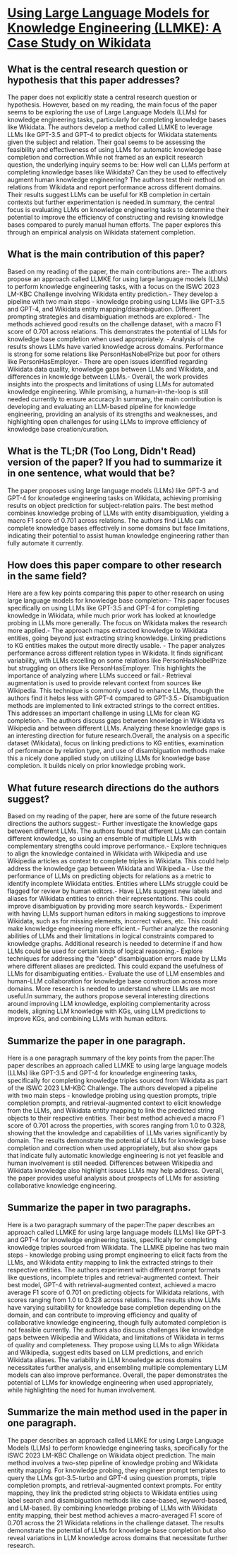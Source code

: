 # [Using Large Language Models for Knowledge Engineering (LLMKE): A Case   Study on Wikidata](https://arxiv.org/abs/2309.08491)

## What is the central research question or hypothesis that this paper addresses?

The paper does not explicitly state a central research question or hypothesis. However, based on my reading, the main focus of the paper seems to be exploring the use of Large Language Models (LLMs) for knowledge engineering tasks, particularly for completing knowledge bases like Wikidata. The authors develop a method called LLMKE to leverage LLMs like GPT-3.5 and GPT-4 to predict objects for Wikidata statements given the subject and relation. Their goal seems to be assessing the feasibility and effectiveness of using LLMs for automatic knowledge base completion and correction.While not framed as an explicit research question, the underlying inquiry seems to be: How well can LLMs perform at completing knowledge bases like Wikidata? Can they be used to effectively augment human knowledge engineering? The authors test their method on relations from Wikidata and report performance across different domains. Their results suggest LLMs can be useful for KB completion in certain contexts but further experimentation is needed.In summary, the central focus is evaluating LLMs on knowledge engineering tasks to determine their potential to improve the efficiency of constructing and revising knowledge bases compared to purely manual human efforts. The paper explores this through an empirical analysis on Wikidata statement completion.


## What is the main contribution of this paper?

Based on my reading of the paper, the main contributions are:- The authors propose an approach called LLMKE for using large language models (LLMs) to perform knowledge engineering tasks, with a focus on the ISWC 2023 LM-KBC Challenge involving Wikidata entity prediction.- They develop a pipeline with two main steps - knowledge probing using LLMs like GPT-3.5 and GPT-4, and Wikidata entity mapping/disambiguation. Different prompting strategies and disambiguation methods are explored.- The methods achieved good results on the challenge dataset, with a macro F1 score of 0.701 across relations. This demonstrates the potential of LLMs for knowledge base completion when used appropriately. - Analysis of the results shows LLMs have varied knowledge across domains. Performance is strong for some relations like PersonHasNobelPrize but poor for others like PersonHasEmployer.- There are open issues identified regarding Wikidata data quality, knowledge gaps between LLMs and Wikidata, and differences in knowledge between LLMs.- Overall, the work provides insights into the prospects and limitations of using LLMs for automated knowledge engineering. While promising, a human-in-the-loop is still needed currently to ensure accuracy.In summary, the main contribution is developing and evaluating an LLM-based pipeline for knowledge engineering, providing an analysis of its strengths and weaknesses, and highlighting open challenges for using LLMs to improve efficiency of knowledge base creation/curation.


## What is the TL;DR (Too Long, Didn't Read) version of the paper? If you had to summarize it in one sentence, what would that be?

The paper proposes using large language models (LLMs) like GPT-3 and GPT-4 for knowledge engineering tasks on Wikidata, achieving promising results on object prediction for subject-relation pairs. The best method combines knowledge probing of LLMs with entity disambiguation, yielding a macro F1 score of 0.701 across relations. The authors find LLMs can complete knowledge bases effectively in some domains but face limitations, indicating their potential to assist human knowledge engineering rather than fully automate it currently.


## How does this paper compare to other research in the same field?

Here are a few key points comparing this paper to other research on using large language models for knowledge base completion:- This paper focuses specifically on using LLMs like GPT-3.5 and GPT-4 for completing knowledge in Wikidata, while much prior work has looked at knowledge probing in LLMs more generally. The focus on Wikidata makes the research more applied.- The approach maps extracted knowledge to Wikidata entities, going beyond just extracting string knowledge. Linking predictions to KG entities makes the output more directly usable. - The paper analyzes performance across different relation types in Wikidata. It finds significant variability, with LLMs excelling on some relations like PersonHasNobelPrize but struggling on others like PersonHasEmployer. This highlights the importance of analyzing where LLMs succeed or fail.- Retrieval augmentation is used to provide relevant context from sources like Wikipedia. This technique is commonly used to enhance LLMs, though the authors find it helps less with GPT-4 compared to GPT-3.5.- Disambiguation methods are implemented to link extracted strings to the correct entities. This addresses an important challenge in using LLMs for clean KG completion.- The authors discuss gaps between knowledge in Wikidata vs Wikipedia and between different LLMs. Analyzing these knowledge gaps is an interesting direction for future research.Overall, the analysis on a specific dataset (Wikidata), focus on linking predictions to KG entities, examination of performance by relation type, and use of disambiguation methods make this a nicely done applied study on utilizing LLMs for knowledge base completion. It builds nicely on prior knowledge probing work.


## What future research directions do the authors suggest?

Based on my reading of the paper, here are some of the future research directions the authors suggest:- Further investigate the knowledge gaps between different LLMs. The authors found that different LLMs can contain different knowledge, so using an ensemble of multiple LLMs with complementary strengths could improve performance.- Explore techniques to align the knowledge contained in Wikidata with Wikipedia and use Wikipedia articles as context to complete triples in Wikidata. This could help address the knowledge gap between Wikidata and Wikipedia.- Use the performance of LLMs on predicting objects for relations as a metric to identify incomplete Wikidata entities. Entities where LLMs struggle could be flagged for review by human editors.- Have LLMs suggest new labels and aliases for Wikidata entities to enrich their representations. This could improve disambiguation by providing more search keywords.- Experiment with having LLMs support human editors in making suggestions to improve Wikidata, such as for missing elements, incorrect values, etc. This could make knowledge engineering more efficient.- Further analyze the reasoning abilities of LLMs and their limitations in logical constraints compared to knowledge graphs. Additional research is needed to determine if and how LLMs could be used for certain kinds of logical reasoning.- Explore techniques for addressing the "deep" disambiguation errors made by LLMs where different aliases are predicted. This could expand the usefulness of LLMs for disambiguating entities.- Evaluate the use of LLM ensembles and human-LLM collaboration for knowledge base construction across more domains. More research is needed to understand where LLMs are most useful.In summary, the authors propose several interesting directions around improving LLM knowledge, exploiting complementarity across models, aligning LLM knowledge with KGs, using LLM predictions to improve KGs, and combining LLMs with human editors.


## Summarize the paper in one paragraph.

Here is a one paragraph summary of the key points from the paper:The paper describes an approach called LLMKE to using large language models (LLMs) like GPT-3.5 and GPT-4 for knowledge engineering tasks, specifically for completing knowledge triples sourced from Wikidata as part of the ISWC 2023 LM-KBC Challenge. The authors developed a pipeline with two main steps - knowledge probing using question prompts, triple completion prompts, and retrieval-augmented context to elicit knowledge from the LLMs, and Wikidata entity mapping to link the predicted string objects to their respective entities. Their best method achieved a macro F1 score of 0.701 across the properties, with scores ranging from 1.0 to 0.328, showing that the knowledge and capabilities of LLMs varies significantly by domain. The results demonstrate the potential of LLMs for knowledge base completion and correction when used appropriately, but also show gaps that indicate fully automatic knowledge engineering is not yet feasible and human involvement is still needed. Differences between Wikipedia and Wikidata knowledge also highlight issues LLMs may help address. Overall, the paper provides useful analysis about prospects of LLMs for assisting collaborative knowledge engineering.


## Summarize the paper in two paragraphs.

Here is a two paragraph summary of the paper:The paper describes an approach called LLMKE for using large language models (LLMs) like GPT-3 and GPT-4 for knowledge engineering tasks, specifically for completing knowledge triples sourced from Wikidata. The LLMKE pipeline has two main steps - knowledge probing using prompt engineering to elicit facts from the LLMs, and Wikidata entity mapping to link the extracted strings to their respective entities. The authors experiment with different prompt formats like questions, incomplete triples and retrieval-augmented context. Their best model, GPT-4 with retrieval-augmented context, achieved a macro average F1 score of 0.701 on predicting objects for Wikidata relations, with scores ranging from 1.0 to 0.328 across relations. The results show LLMs have varying suitability for knowledge base completion depending on the domain, and can contribute to improving efficiency and quality of collaborative knowledge engineering, though fully automated completion is not feasible currently. The authors also discuss challenges like knowledge gaps between Wikipedia and Wikidata, and limitations of Wikidata in terms of quality and completeness. They propose using LLMs to align Wikidata and Wikipedia, suggest edits based on LLM predictions, and enrich Wikidata aliases. The variability in LLM knowledge across domains necessitates further analysis, and ensembling multiple complementary LLM models can also improve performance. Overall, the paper demonstrates the potential of LLMs for knowledge engineering when used appropriately, while highlighting the need for human involvement.


## Summarize the main method used in the paper in one paragraph.

The paper describes an approach called LLMKE for using Large Language Models (LLMs) to perform knowledge engineering tasks, specifically for the ISWC 2023 LM-KBC Challenge on Wikidata object prediction. The main method involves a two-step pipeline of knowledge probing and Wikidata entity mapping. For knowledge probing, they engineer prompt templates to query the LLMs gpt-3.5-turbo and GPT-4 using question prompts, triple completion prompts, and retrieval-augmented context prompts. For entity mapping, they link the predicted string objects to Wikidata entities using label search and disambiguation methods like case-based, keyword-based, and LM-based. By combining knowledge probing of LLMs with Wikidata entity mapping, their best method achieves a macro-averaged F1 score of 0.701 across the 21 Wikidata relations in the challenge dataset. The results demonstrate the potential of LLMs for knowledge base completion but also reveal variations in LLM knowledge across domains that necessitate further research.
